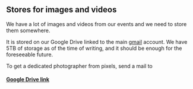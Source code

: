 ## Stores for images and videos

We have a lot of images and videos from our events and we need to store them somewhere.

It is stored on our Google Drive linked to the main [gmail](info/accounts.md) account. We have 5TB of storage as of the time of writing, and it should be enough for the foreseeable future.

To get a dedicated photographer from pixels, send a mail to 
#### [**Google Drive link**](https://drive.google.com/drive/folders/0Bxc73NWzDL0LcnBSeG1xVHhVSDQ?resourcekey=0-IS0L-m24oRR1UFnraPnIvA&usp=sharing)

